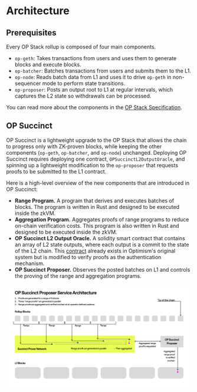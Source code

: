 # Architecture

## Prerequisites

Every OP Stack rollup is composed of four main components.

- `op-geth`: Takes transactions from users and uses them to generate blocks and execute blocks.
- `op-batcher`: Batches transactions from users and submits them to the L1.
- `op-node`: Reads batch data from L1 and uses it to drive `op-geth` in non-sequencer mode to perform state transitions.
- `op-proposer`: Posts an output root to L1 at regular intervals, which captures the L2 state so withdrawals can be processed.

You can read more about the components in the [OP Stack Specification](https://specs.optimism.io/).

## OP Succinct

OP Succinct is a lightweight upgrade to the OP Stack that allows the chain to progress only with ZK-proven blocks, while keeping the other components (`op-geth`, `op-batcher`, and `op-node`) unchanged. Deploying OP Succinct requires deploying one contract, `OPSuccinctL2OutputOracle`, and spinning up a lightweight modification to the `op-proposer` that requests proofs to be submitted to the L1 contract.

Here is a high-level overview of the new components that are introduced in OP Succinct:

- **Range Program.** A program that derives and executes batches of blocks. The program is written in Rust and designed to be executed inside the zkVM.
- **Aggregation Program.** Aggregates proofs of range programs to reduce on-chain verification costs. This program is also written in Rust and designed to be executed inside the zkVM.
- **OP Succinct L2 Output Oracle.** A solidity smart contract that contains an array of L2 state outputs, where each output is a commit to the state of the L2 chain. This [contract](https://github.com/ethereum-optimism/optimism/blob/3e68cf018d8b9b474e918def32a56d1dbf028d83/packages/contracts-bedrock/src/L1/L2OutputOracle.sol) already exists in Optimism's original system but is modified to verify proofs as the authentication mechanism.
- **OP Succinct Proposer.** Observes the posted batches on L1 and controls the proving of the range and aggregation programs.

![OP Succinct Architecture](./assets/op-succinct-proposer-architecture.jpg)

